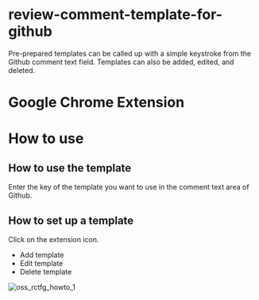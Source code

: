 # review-comment-template-for-github
Pre-prepared templates can be called up with a simple keystroke from the Github comment text field.
Templates can also be added, edited, and deleted.

# Google Chrome Extension

# How to use
## How to use the template
Enter the key of the template you want to use in the comment text area of Github.

## How to set up a template
Click on the extension icon.
- Add template
- Edit template
- Delete template

![oss_rctfg_howto_1](https://user-images.githubusercontent.com/31529905/159526437-617e892a-aa88-418f-805b-5884d563e857.png)
